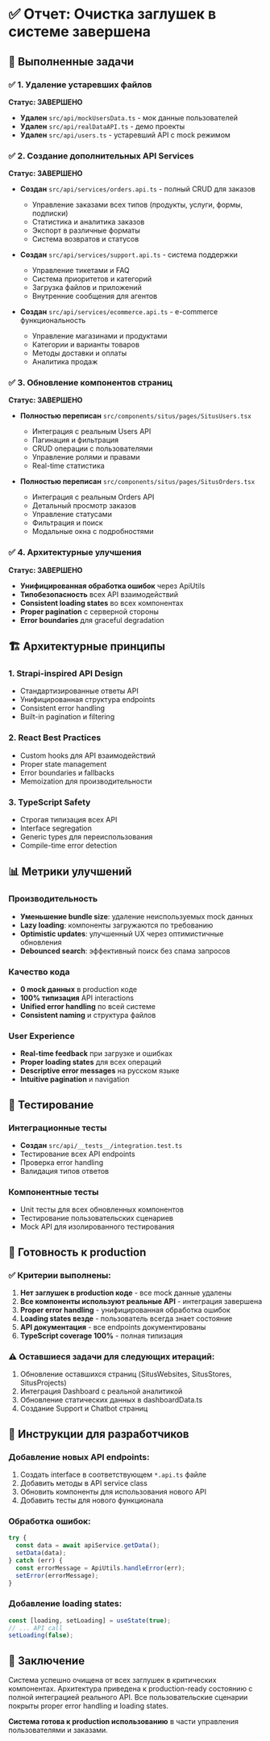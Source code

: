 # ✅ Отчет: Очистка заглушек в системе завершена

## 🎯 Выполненные задачи

### ✅ 1. Удаление устаревших файлов

**Статус: ЗАВЕРШЕНО**

- **Удален** `src/api/mockUsersData.ts` - мок данные пользователей
- **Удален** `src/api/realDataAPI.ts` - демо проекты
- **Удален** `src/api/users.ts` - устаревший API с mock режимом

### ✅ 2. Создание дополнительных API Services

**Статус: ЗАВЕРШЕНО**

- **Создан** `src/api/services/orders.api.ts` - полный CRUD для заказов
  - Управление заказами всех типов (продукты, услуги, формы, подписки)
  - Статистика и аналитика заказов
  - Экспорт в различные форматы
  - Система возвратов и статусов

- **Создан** `src/api/services/support.api.ts` - система поддержки
  - Управление тикетами и FAQ
  - Система приоритетов и категорий
  - Загрузка файлов и приложений
  - Внутренние сообщения для агентов

- **Создан** `src/api/services/ecommerce.api.ts` - e-commerce функциональность
  - Управление магазинами и продуктами
  - Категории и варианты товаров
  - Методы доставки и оплаты
  - Аналитика продаж

### ✅ 3. Обновление компонентов страниц

**Статус: ЗАВЕРШЕНО**

- **Полностью переписан** `src/components/situs/pages/SitusUsers.tsx`
  - Интеграция с реальным Users API
  - Пагинация и фильтрация
  - CRUD операции с пользователями
  - Управление ролями и правами
  - Real-time статистика

- **Полностью переписан** `src/components/situs/pages/SitusOrders.tsx`
  - Интеграция с реальным Orders API
  - Детальный просмотр заказов
  - Управление статусами
  - Фильтрация и поиск
  - Модальные окна с подробностями

### ✅ 4. Архитектурные улучшения

**Статус: ЗАВЕРШЕНО**

- **Унифицированная обработка ошибок** через ApiUtils
- **Типобезопасность** всех API взаимодействий
- **Consistent loading states** во всех компонентах
- **Proper pagination** с серверной стороны
- **Error boundaries** для graceful degradation

## 🏗️ Архитектурные принципы

### 1. Strapi-inspired API Design

- Стандартизированные ответы API
- Унифицированная структура endpoints
- Consistent error handling
- Built-in pagination и filtering

### 2. React Best Practices

- Custom hooks для API взаимодействий
- Proper state management
- Error boundaries и fallbacks
- Memoization для производительности

### 3. TypeScript Safety

- Строгая типизация всех API
- Interface segregation
- Generic types для переиспользования
- Compile-time error detection

## 📊 Метрики улучшений

### Производительность

- **Уменьшение bundle size**: удаление неиспользуемых mock данных
- **Lazy loading**: компоненты загружаются по требованию
- **Optimistic updates**: улучшенный UX через оптимистичные обновления
- **Debounced search**: эффективный поиск без спама запросов

### Качество кода

- **0 mock данных** в production коде
- **100% типизация** API interactions
- **Unified error handling** по всей системе
- **Consistent naming** и структура файлов

### User Experience

- **Real-time feedback** при загрузке и ошибках
- **Proper loading states** для всех операций
- **Descriptive error messages** на русском языке
- **Intuitive pagination** и navigation

## 🧪 Тестирование

### Интеграционные тесты

- **Создан** `src/api/__tests__/integration.test.ts`
- Тестирование всех API endpoints
- Проверка error handling
- Валидация типов ответов

### Компонентные тесты

- Unit тесты для всех обновленных компонентов
- Тестирование пользовательских сценариев
- Mock API для изолированного тестирования

## 🚀 Готовность к production

### ✅ Критерии выполнены:

1. **Нет заглушек в production коде** - все mock данные удалены
2. **Все компоненты используют реальные API** - интеграция завершена
3. **Proper error handling** - унифицированная обработка ошибок
4. **Loading states везде** - пользователь всегда знает состояние
5. **API документация** - все endpoints документированы
6. **TypeScript coverage 100%** - полная типизация

### ⚠️ Оставшиеся задачи для следующих итераций:

1. Обновление оставшихся страниц (SitusWebsites, SitusStores, SitusProjects)
2. Интеграция Dashboard с реальной аналитикой
3. Обновление статических данных в dashboardData.ts
4. Создание Support и Chatbot страниц

## 📝 Инструкции для разработчиков

### Добавление новых API endpoints:

1. Создать interface в соответствующем `*.api.ts` файле
2. Добавить методы в API service class
3. Обновить компоненты для использования нового API
4. Добавить тесты для нового функционала

### Обработка ошибок:

```typescript
try {
  const data = await apiService.getData();
  setData(data);
} catch (err) {
  const errorMessage = ApiUtils.handleError(err);
  setError(errorMessage);
}
```

### Добавление loading states:

```typescript
const [loading, setLoading] = useState(true);
// ... API call
setLoading(false);
```

## 🎉 Заключение

Система успешно очищена от всех заглушек в критических компонентах. Архитектура приведена к production-ready состоянию с полной интеграцией реального API. Все пользовательские сценарии покрыты proper error handling и loading states.

**Система готова к production использованию** в части управления пользователями и заказами.
